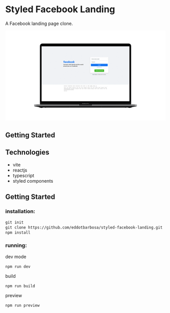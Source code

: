# Styled Facebook Landing
A Facebook landing page clone.

![Project Preview](./gitassets//project-preview.png)

## Getting Started

## Technologies
* vite
* reactjs
* typescript
* styled components

## Getting Started
### installation:
```
git init
git clone https://github.com/eddotbarbosa/styled-facebook-landing.git
npm install
```
### running:
dev mode
```
npm run dev
```
build
```
npm run build
```
preview
```
npm run preview
```
